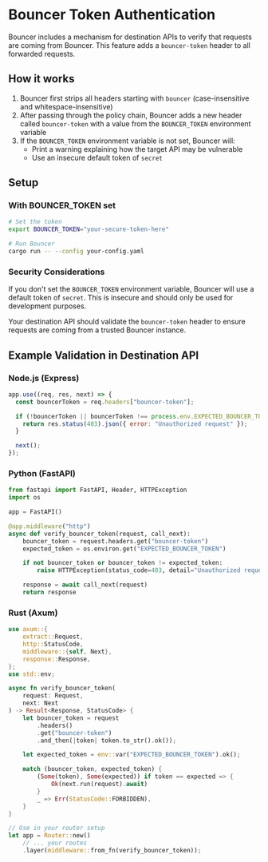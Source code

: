 # Bouncer Token Authentication

Bouncer includes a mechanism for destination APIs to verify that requests are coming from Bouncer. This feature adds a `bouncer-token` header to all forwarded requests.

## How it works

1. Bouncer first strips all headers starting with `bouncer` (case-insensitive and whitespace-insensitive)
2. After passing through the policy chain, Bouncer adds a new header called `bouncer-token` with a value from the `BOUNCER_TOKEN` environment variable
3. If the `BOUNCER_TOKEN` environment variable is not set, Bouncer will:
   - Print a warning explaining how the target API may be vulnerable
   - Use an insecure default token of `secret`

## Setup

### With BOUNCER_TOKEN set

```bash
# Set the token
export BOUNCER_TOKEN="your-secure-token-here"

# Run Bouncer
cargo run -- --config your-config.yaml
```

### Security Considerations

If you don't set the `BOUNCER_TOKEN` environment variable, Bouncer will use a default token of `secret`. This is insecure and should only be used for development purposes.

Your destination API should validate the `bouncer-token` header to ensure requests are coming from a trusted Bouncer instance.

## Example Validation in Destination API

### Node.js (Express)

```javascript
app.use((req, res, next) => {
  const bouncerToken = req.headers["bouncer-token"];

  if (!bouncerToken || bouncerToken !== process.env.EXPECTED_BOUNCER_TOKEN) {
    return res.status(403).json({ error: "Unauthorized request" });
  }

  next();
});
```

### Python (FastAPI)

```python
from fastapi import FastAPI, Header, HTTPException
import os

app = FastAPI()

@app.middleware("http")
async def verify_bouncer_token(request, call_next):
    bouncer_token = request.headers.get("bouncer-token")
    expected_token = os.environ.get("EXPECTED_BOUNCER_TOKEN")

    if not bouncer_token or bouncer_token != expected_token:
        raise HTTPException(status_code=403, detail="Unauthorized request")

    response = await call_next(request)
    return response
```

### Rust (Axum)

```rust
use axum::{
    extract::Request,
    http::StatusCode,
    middleware::{self, Next},
    response::Response,
};
use std::env;

async fn verify_bouncer_token(
    request: Request,
    next: Next
) -> Result<Response, StatusCode> {
    let bouncer_token = request
        .headers()
        .get("bouncer-token")
        .and_then(|token| token.to_str().ok());

    let expected_token = env::var("EXPECTED_BOUNCER_TOKEN").ok();

    match (bouncer_token, expected_token) {
        (Some(token), Some(expected)) if token == expected => {
            Ok(next.run(request).await)
        }
        _ => Err(StatusCode::FORBIDDEN),
    }
}

// Use in your router setup
let app = Router::new()
    // ... your routes
    .layer(middleware::from_fn(verify_bouncer_token));
```
